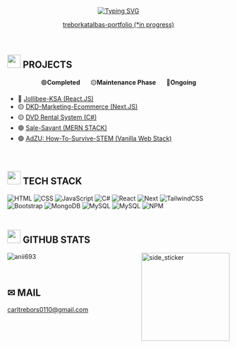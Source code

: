 <p align="center">
<a href="https://git.io/typing-svg"><img src="https://readme-typing-svg.demolab.com?font=Fira+Code&size=30&pause=1000&color=00F789&center=true&vCenter=true&width=800&lines=Carl+Trebor+Katalbas;Independent+Full-stack+Developer;Learning+Computer+Science+%26+AI" alt="Typing SVG" /></a>
</p>
<p align="center">
  <a href="https://treborkatalbas.vercel.app/" align="center">treborkatalbas-portfolio (*in progress)</a>
</p>
<br>

## <img src="https://media.giphy.com/media/sUvXqhA9nukbIM0MyO/giphy.gif" width="30"><b> PROJECTS </b>
<p align="center">
    🟢<strong>Completed</strong>&nbsp;&nbsp;&nbsp;&nbsp;&nbsp; 🟡<strong>Maintenance Phase</strong>&nbsp;&nbsp;&nbsp;&nbsp;&nbsp; 🔵<strong>Ongoing</strong>
</p>
<p align="right">
  <ul>
    <li>🔵 <a href="https://jollibeeksa.netlify.app/">Jollibee-KSA (React.JS)</a></li>
    <li>🟡 <a href="https://www.dkdmarketing.net/">DKD-Marketing-Ecommerce (Next.JS)</a></li>
    <li>🟡 <a href="https://github.com/Trebor-Katalbas/DVD_Rental_System">DVD Rental System (C#)</a></li>
    <li>🟢 <a href="https://www.sale-savant.com/">Sale-Savant (MERN STACK)</a></li>
    <li>🟢 <a href="https://trebor-katalbas.github.io/HowToSurviveSTEM/">AdZU: How-To-Survive-STEM (Vanilla Web Stack)</a></li>
  </ul>
</p>
<br>

## <img src="https://media.giphy.com/media/MXoyvLVaXqYbi6KUhu/giphy.gif" width="30"><b> TECH STACK </b>
![HTML](https://img.shields.io/badge/html5-%23E34F26.svg?style=for-the-badge&logo=html5&logoColor=white) ![CSS](https://img.shields.io/badge/css3-%231572B6.svg?style=for-the-badge&logo=css3&logoColor=white) ![JavaScript](https://img.shields.io/badge/javascript-yellow.svg?style=for-the-badge&logo=javascript&logoColor=white) ![C#](https://img.shields.io/badge/csharp-white.svg?style=for-the-badge&logo=c#&logoColor=blue) 
![React](https://img.shields.io/badge/react.js-%2320232a.svg?style=for-the-badge&logo=react&logoColor=%2361DAFB) ![Next](https://img.shields.io/badge/Next.js-black.svg?style=for-the-badge&logo=nextdotjs&logoColor=white) 
![TailwindCSS](https://img.shields.io/badge/tailwindcss-%2338B2AC.svg?style=for-the-badge&logo=tailwind-css&logoColor=white) ![Bootstrap](https://img.shields.io/badge/bootstrap-%23563D7C.svg?style=for-the-badge&logo=bootstrap&logoColor=white) 
![MongoDB](https://img.shields.io/badge/MongoDB-%234ea94b.svg?style=for-the-badge&logo=mongodb&logoColor=white) ![MySQL](https://img.shields.io/badge/mysql-white.svg?style=for-the-badge&logo=mysql&logoColor=blue) ![MySQL](https://img.shields.io/badge/PostgreSQL-white.svg?style=for-the-badge&logo=postgresql&logoColor=blue) 
![NPM](https://img.shields.io/badge/NPM-%23CB3837.svg?style=for-the-badge&logo=npm&logoColor=white)
<br><br>

## <img src="https://media.giphy.com/media/iY8CRBdQXODJSCERIr/giphy.gif" width="30"><b> GITHUB STATS </b>
<img align="right" width=200px height=200px alt="side_sticker" src="https://media.giphy.com/media/TEnXkcsHrP4YedChhA/giphy.gif" />
<p>
  <img align="left" src="https://github-readme-stats.vercel.app/api/top-langs?username=Trebor-Katalbas&show_icons=true&theme=dark&locale=en&layout=compact" alt="anii693" />
  <br>
</p>
<br>

##
##
## ✉ MAIL
[carltrebors0110@gmail.com](mailto:carltrebors0110@gmail.com)  


